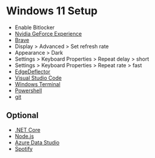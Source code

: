 # Windows 11 Setup

- Enable Bitlocker
- [Nvidia GeForce Experience](https://www.nvidia.com/en-us/geforce/geforce-experience/download/)
- [Brave](../../app/brave/brave.md)
- Display > Advanced > Set refresh rate
- Appearance > Dark
- Settings > Keyboard Properties > Repeat delay > short
- Settings > Keyboard Properties > Repeat rate > fast
- [EdgeDeflector](https://github.com/da2x/EdgeDeflector/releases)
- [Visual Studio Code](../../app/visual-studio-code/visual-studio-code.md)
- [Windows Terminal](../../app/windows-terminal/windows-terminal.md)
- [Powershell](../../app/powershell/powershell.md)
- [git](https://git-scm.com/downloads)

## Optional

- [.NET Core](https://dotnet.microsoft.com/download)
- [Node.js](https://nodejs.org/en/)
- [Azure Data Studio](https://docs.microsoft.com/en-us/sql/azure-data-studio/download-azure-data-studio)
- [Spotify](https://www.spotify.com/au/download/)

